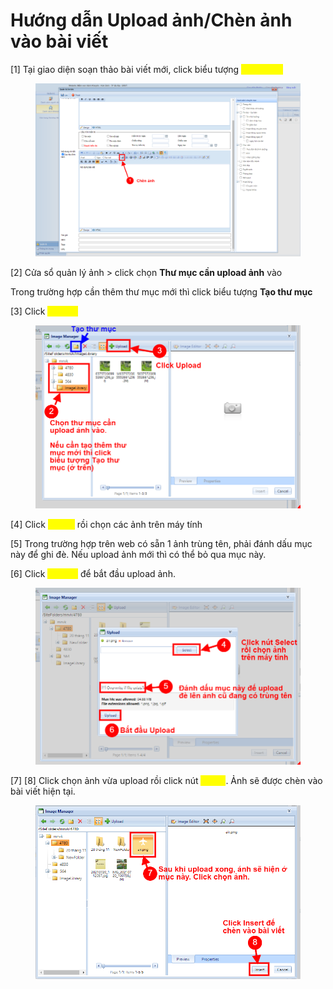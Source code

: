# Hướng dẫn Upload ảnh/Chèn ảnh vào bài viết

\[1] Tại giao diện soạn thảo bài viết mới, click biểu tượng <mark style="color:yellow;">**Chèn Ảnh**</mark>

<figure><img src="../.gitbook/assets/image (9).png" alt=""><figcaption></figcaption></figure>

\[2] Cửa sổ quản lý ảnh > click chọn **Thư mục cần upload ảnh** vào

Trong trường hợp cần thêm thư mục mới thì click biểu tượng **Tạo thư mục**

\[3] Click <mark style="color:yellow;">**Upload**</mark>

<figure><img src="../.gitbook/assets/image (43).png" alt=""><figcaption></figcaption></figure>

\[4] Click <mark style="color:yellow;">**Select**</mark> rồi chọn các ảnh trên máy tính

\[5] Trong trường hợp trên web có sẵn 1 ảnh trùng tên, phải đánh dấu mục này để ghi đè. Nếu upload ảnh mới thì có thể bỏ qua mục này.

\[6] Click <mark style="color:yellow;">**Upload**</mark> để bắt đầu upload ảnh.

<figure><img src="../.gitbook/assets/image (100).png" alt=""><figcaption></figcaption></figure>

\[7] \[8] Click chọn ảnh vừa upload rồi click nút <mark style="color:yellow;">**Insert**</mark>. Ảnh sẽ được chèn vào bài viết hiện tại.

<figure><img src="../.gitbook/assets/image (45).png" alt=""><figcaption></figcaption></figure>

